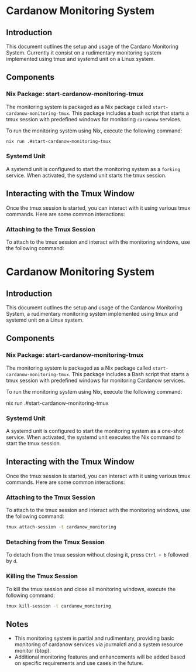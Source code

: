 # Cardanow Monitoring System

## Introduction
This document outlines the setup and usage of the Cardano Monitoring System. Currently it consist on a rudimentary monitoring system implemented using tmux and systemd unit on a Linux system.

## Components

### Nix Package: start-cardanow-monitoring-tmux

The monitoring system is packaged as a Nix package called `start-cardanow-monitoring-tmux`. This package includes a bash script that starts a tmux session with predefined windows for monitoring `cardanow` services.

To run the monitoring system using Nix, execute the following command:
```bash
nix run .#start-cardanow-monitoring-tmux
```


### Systemd Unit

A systemd unit is configured to start the monitoring system as a `forking` service. When activated, the systemd unit starts the tmux session.

## Interacting with the Tmux Window

Once the tmux session is started, you can interact with it using various tmux commands. Here are some common interactions:

### Attaching to the Tmux Session

To attach to the tmux session and interact with the monitoring windows, use the following command:


# Cardanow Monitoring System

## Introduction

This document outlines the setup and usage of the Cardanow Monitoring System, a rudimentary monitoring system implemented using tmux and systemd unit on a Linux system.

## Components

### Nix Package: start-cardanow-monitoring-tmux

The monitoring system is packaged as a Nix package called `start-cardanow-monitoring-tmux`. This package includes a Bash script that starts a tmux session with predefined windows for monitoring Cardanow services.

To run the monitoring system using Nix, execute the following command:

nix run .#start-cardanow-monitoring-tmux

### Systemd Unit

A systemd unit is configured to start the monitoring system as a one-shot service. When activated, the systemd unit executes the Nix command to start the tmux session.

## Interacting with the Tmux Window

Once the tmux session is started, you can interact with it using various tmux commands. Here are some common interactions:

### Attaching to the Tmux Session

To attach to the tmux session and interact with the monitoring windows, use the following command:

```bash
tmux attach-session -t cardanow_monitoring
```

### Detaching from the Tmux Session

To detach from the tmux session without closing it, press `Ctrl + b` followed by `d`.

### Killing the Tmux Session

To kill the tmux session and close all monitoring windows, execute the following command:
```bash
tmux kill-session -t cardanow_monitoring
```


## Notes

- This monitoring system is partial and rudimentary, providing basic monitoring of cardanow services via journalctl and a system resource monitor (btop).
- Additional monitoring features and enhancements will be added based on specific requirements and use cases in the future.

